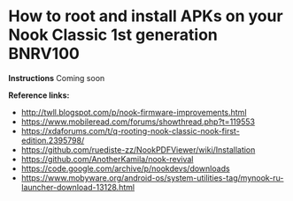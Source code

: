 # How to root and install APKs on your Nook Classic 1st generation BNRV100 

**Instructions**
Coming soon


**Reference links:**
* http://twll.blogspot.com/p/nook-firmware-improvements.html
* https://www.mobileread.com/forums/showthread.php?t=119553
* https://xdaforums.com/t/q-rooting-nook-classic-nook-first-edition.2395798/
* https://github.com/ruediste-zz/NookPDFViewer/wiki/Installation
* https://github.com/AnotherKamila/nook-revival
* https://code.google.com/archive/p/nookdevs/downloads
* https://www.mobyware.org/android-os/system-utilities-tag/mynook-ru-launcher-download-13128.html
